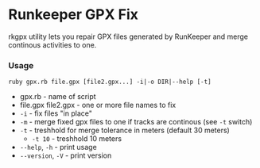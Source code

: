 Runkeeper GPX Fix
=======================================================================

rkgpx utility lets you repair GPX files generated by RunKeeper
and merge continous activities to one.

### Usage

`ruby gpx.rb file.gpx [file2.gpx...] -i|-o DIR|--help [-t]`

   * gpx.rb - name of script
   * file.gpx file2.gpx - one or more file names to fix
   * `-i` - fix files "in place"
   * `-m` - merge fixed gpx files to one if tracks are continous (see `-t` switch)
   * `-t` - treshhold for merge tolerance in meters (default 30 meters)
      * `-t 10` - treshhold 10 meters
   * `--help`, `-h` - print usage
   * `--version`, `-V` - print version

